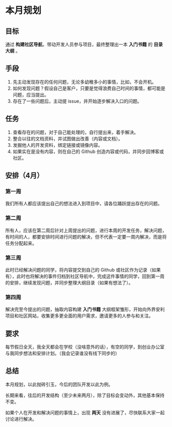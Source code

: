 # 本月规划

## 目标

通过 **构建社区导航**，带动开发人员参与项目，最终整理出一本 **入门书籍** 的 **目录大纲** 。

## 手段

1. 先主动发现存在的任何问题，无论多幼稚多小的事情，比如，不会开机。
2. 如何发现问题？假设自己是客户，只要是觉得浪费自己时间的事情，都可能是问题，应当提出。
3. 存在了一些问题后，主动提 issue，并开始逐步解决入口的问题。

## 任务

1. 查看存在的问题，对于自己能处理的，自行提出来，着手解决。
2. 整合以往的文档资料，并试图做出改善（内容或文档）。
3. 发掘他人的开发资料，绑定链接或镜像内容。
4. 如果实在是没有内容，则在自己的 Github 创造内容或代码，并同步回博客或社区。

## 安排（4月）

### 第一周

我们所有人都应该提出自己的想法进入到项目中，请各位踊跃提出存在的问题。

### 第二周

所有人，应该在第二周后针对上周提出的问题，进行本周的开发任务，解决问题，有时间的人，都要安排时间进行问题的解决，但不代表一定要一周内解决，而是将任务分配起来。

### 第三周

此时已经解决问题的同学，将内容提交到自己的 Github 或社区作为记录（如果有），此时也将解决的事件归档到社区导航中，完成这件事情的同学，回到第一周的安排，继续发现问题，并同步整理大纲目录（如果有想法了）。

### 第四周

解决完至今提出的问题，抽取内容构建 **入门书籍** 大纲框架雏形，开始向外界安利项目和社区网站，收集更多更全面的用户需求，邀请更多的人参与和关注。

## 要求

每节假日全天，我全天都会在学校（没啥意外的话），有空的同学，到创业办公室与我同步想法和安排计划。（我会记录谁没有线下同步的）

## 总结

本月规划，以此抛砖引玉，今后的团队开发以此为例。

长期来看，往后的开发结构（至少未来两月），除了目标会变动外，其他基本保持不变。

如果个人在开发和解决问题的事情上，出现 **两天** 没有进展了，尽快联系大家一起讨论进行解决。

